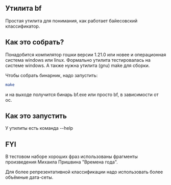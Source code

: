 ## Утилита bf

Простая утилита для понимания, как работает байесовский классификатор.

## Как это собрать?

Понадобится компилятор гошки версии 1.21.0 или новее и операционная система windows или linux. Формально утилита
тестировалась на системе windows. А также нужна утилита (gnu) make для сборки.

Чтобы собрать бинарник, надо запустить:

```bash
make
```

и на выходе получится бинарь bf.exe или просто bf, в зависимости от ос.

## Как это запустить

У утилиты есть команда --help

## FYI

В тестовом наборе хороших фраз использованы фрагменты произведения Михаила Пришвина "Времена года".

Для более репрезентативной классификации надо использовать более объёмные дата-сеты.
